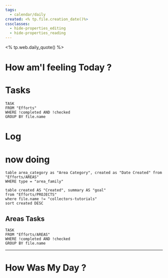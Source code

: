 ```yaml
---
tags:
  - calendar/daily
created: <% tp.file.creation_date()%>
cssclasses:
  - hide-properties_editing
  - hide-properties_reading
---
```


<% tp.web.daily_quote() %>

# How am'I feeling Today ?

# Tasks 

```dataview
TASK
FROM "Efforts"
WHERE !completed AND !checked
GROUP BY file.name

```


# Log



# now doing

```dataview
table area_category as "Area Category", created as "Date Created" from "Efforts/AREAS"
WHERE type = "area_family"
```

```dataview
table created AS "Created", summary AS "goal"
from "Efforts/PROJECTS"
where file.name != "collectors-tutorials"
sort created DESC
```



## Areas Tasks
```dataview
TASK
FROM "Efforts/AREAS"
WHERE !completed AND !checked
GROUP BY file.name

```

---

# How Was My Day ?


